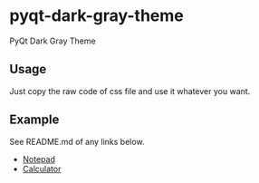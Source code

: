 # pyqt-dark-gray-theme
PyQt Dark Gray Theme

## Usage
Just copy the raw code of css file and use it whatever you want.

## Example
See README.md of any links below.
* <a href="https://github.com/yjg30737/pyqt-dark-notepad.git">Notepad</a>
* <a href="https://github.com/yjg30737/pyqt-dark-calculator.git">Calculator</a>
